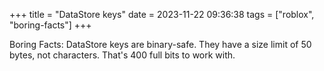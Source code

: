 +++
title = "DataStore keys"
date = 2023-11-22 09:36:38
tags = ["roblox", "boring-facts"]
+++

Boring Facts: DataStore keys are binary-safe. They have a size limit of 50
bytes, not characters. That's 400 full bits to work with.

